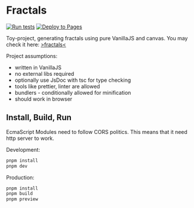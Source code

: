 # Fractals

[![Run tests](https://github.com/borys/fractals/actions/workflows/run-test.yml/badge.svg)](https://github.com/borys/fractals/actions/workflows/run-test.yml)
[![Deploy to Pages](https://github.com/borys/fractals/actions/workflows/deploy.yml/badge.svg)](https://github.com/borys/fractals/actions/workflows/deploy.yml)

Toy-project, generating fractals using pure VanillaJS and canvas.
You may check it here: [>fractals<](https://borys.github.io/fractals/)

Project assumptions:

- written in VanillaJS
- no external libs required
- optionally use JsDoc with tsc for type checking
- tools like prettier, linter are allowed
- bundlers - conditionally allowed for minification
- should work in browser

## Install, Build, Run

EcmaScript Modules need to follow CORS politics. This means that it need http server to work.

Development:

```bash
pnpm install
pnpm dev
```

Production:

```bash
pnpm install
pnpm build
pnpm preview
```

